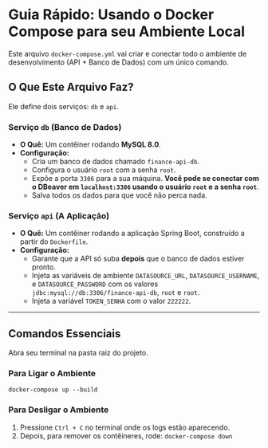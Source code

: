 # Guia Rápido: Usando o Docker Compose para seu Ambiente Local

Este arquivo `docker-compose.yml` vai criar e conectar todo o ambiente de desenvolvimento (API + Banco de Dados) com um único comando.

## O Que Este Arquivo Faz?

Ele define dois serviços: `db` e `api`.

### Serviço `db` (Banco de Dados)

- **O Quê:** Um contêiner rodando **MySQL 8.0**.
- **Configuração:**
    - Cria um banco de dados chamado `finance-api-db`.
    - Configura o usuário `root` com a senha `root`.
    - Expõe a porta `3306` para a sua máquina. **Você pode se conectar com o DBeaver em `localhost:3306` usando o usuário `root` e a senha `root`**.
    - Salva todos os dados para que você não perca nada.

### Serviço `api` (A Aplicação)

- **O Quê:** Um contêiner rodando a aplicação Spring Boot, construído a partir do `Dockerfile`.
- **Configuração:**
    - Garante que a API só suba **depois** que o banco de dados estiver pronto.
    - Injeta as variáveis de ambiente `DATASOURCE_URL`, `DATASOURCE_USERNAME`, e `DATASOURCE_PASSWORD` com os valores `jdbc:mysql://db:3306/finance-api-db`, `root` e `root`.
    - Injeta a variável `TOKEN_SENHA` com o valor `222222`.

---

## Comandos Essenciais

Abra seu terminal na pasta raiz do projeto.

### Para Ligar o Ambiente

`docker-compose up --build`

### Para Desligar o Ambiente

1.  Pressione `Ctrl + C` no terminal onde os logs estão aparecendo.
2.  Depois, para remover os contêineres, rode:
    `docker-compose down`